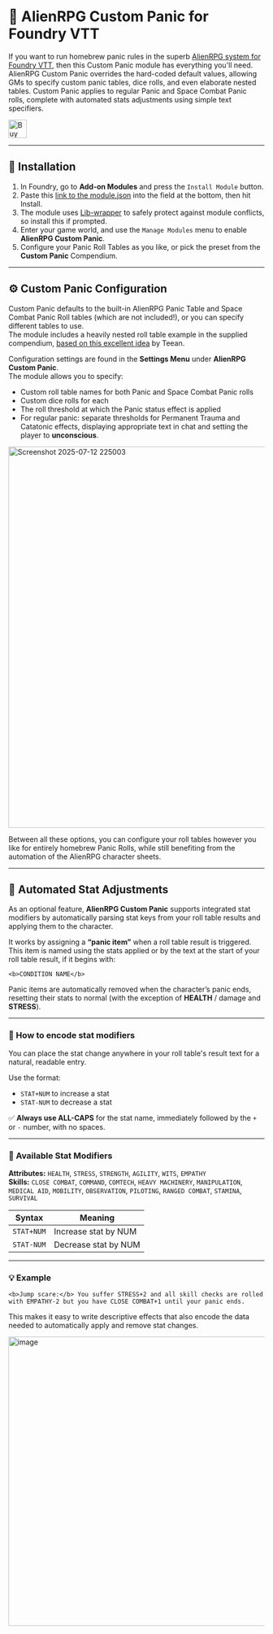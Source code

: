 # 📖 AlienRPG Custom Panic for Foundry VTT 

<p>If you want to run homebrew panic rules in the superb <a href='https://github.com/pwatson100/alienrpg' target="_blank" rel="noopener noreferrer">AlienRPG system for Foundry VTT</a>, then this Custom Panic module has everything you'll need.  
AlienRPG Custom Panic overrides the hard-coded default values, allowing GMs to specify custom panic tables, dice rolls, and even elaborate nested tables.  
Custom Panic applies to regular Panic and Space Combat Panic rolls, complete with automated stats adjustments using simple text specifiers.</p>

<a href='https://ko-fi.com/T6T11HTIG3' target='_blank'>
  <img height='36' style='border:0px;height:36px;' src='https://storage.ko-fi.com/cdn/kofi6.png?v=6' border='0' alt='Buy Me a Coffee at ko-fi.com' />
</a>

---

## 🚀 Installation

1. In Foundry, go to **Add-on Modules** and press the `Install Module` button.  
2. Paste this [link to the module.json](https://github.com/audioeng89/alienrpg-custom-panic/releases/latest/download/module.json) into the field at the bottom, then hit Install.  
3. The module uses [Lib-wrapper](https://github.com/ruipin/fvtt-lib-wrapper/) to safely protect against module conflicts, so install this if prompted.  
4. Enter your game world, and use the `Manage Modules` menu to enable **AlienRPG Custom Panic**.  
5. Configure your Panic Roll Tables as you like, or pick the preset from the **Custom Panic** Compendium.

---

## ⚙️ Custom Panic Configuration

Custom Panic defaults to the built-in AlienRPG Panic Table and Space Combat Panic Roll tables (which are not included!), or you can specify different tables to use.  
The module includes a heavily nested roll table example in the supplied compendium, [based on this excellent idea](https://forum.frialigan.se/viewtopic.php?t=13311) by Teean.

Configuration settings are found in the **Settings Menu** under **AlienRPG Custom Panic**.  
The module allows you to specify:

- Custom roll table names for both Panic and Space Combat Panic rolls
- Custom dice rolls for each
- The roll threshold at which the Panic status effect is applied
- For regular panic: separate thresholds for Permanent Trauma and Catatonic effects, displaying appropriate text in chat and setting the player to **unconscious**.

<img width="600" height="750" alt="Screenshot 2025-07-12 225003" src="https://github.com/user-attachments/assets/d486d475-8afa-44aa-b98d-8a1fe473e842" />

Between all these options, you can configure your roll tables however you like for entirely homebrew Panic Rolls, while still benefiting from the automation of the AlienRPG character sheets.

---

## 🔄 Automated Stat Adjustments

As an optional feature, **AlienRPG Custom Panic** supports integrated stat modifiers by automatically parsing stat keys from your roll table results and applying them to the character.

It works by assigning a **“panic item”** when a roll table result is triggered. This item is named using the stats applied or by the text at the start of your roll table result, if it begins with:

    <b>CONDITION NAME</b>

Panic items are automatically removed when the character’s panic ends, resetting their stats to normal (with the exception of **HEALTH** / damage and **STRESS**).

---

### 📌 How to encode stat modifiers

You can place the stat change anywhere in your roll table's result text for a natural, readable entry.

Use the format:

- `STAT+NUM` to increase a stat
- `STAT-NUM` to decrease a stat

✅ **Always use ALL-CAPS** for the stat name, immediately followed by the `+` or `-` number, with no spaces.

---

### 📝 Available Stat Modifiers

**Attributes:** `HEALTH`, `STRESS`, `STRENGTH`, `AGILITY`, `WITS`, `EMPATHY`  
**Skills:** `CLOSE COMBAT`, `COMMAND`, `COMTECH`, `HEAVY MACHINERY`, `MANIPULATION`, `MEDICAL AID`, `MOBILITY`, `OBSERVATION`, `PILOTING`, `RANGED COMBAT`, `STAMINA`, `SURVIVAL`

| Syntax      | Meaning             |
|-------------|----------------------|
| `STAT+NUM`  | Increase stat by NUM |
| `STAT-NUM`  | Decrease stat by NUM |

---

### 💡 Example

    <b>Jump scare:</b> You suffer STRESS+2 and all skill checks are rolled with EMPATHY-2 but you have CLOSE COMBAT+1 until your panic ends.

This makes it easy to write descriptive effects that also encode the data needed to automatically apply and remove stat changes.

<img width="845" height="569" alt="image" src="https://github.com/user-attachments/assets/79d25619-f8df-479b-b68d-303b7c6a3a78" />

